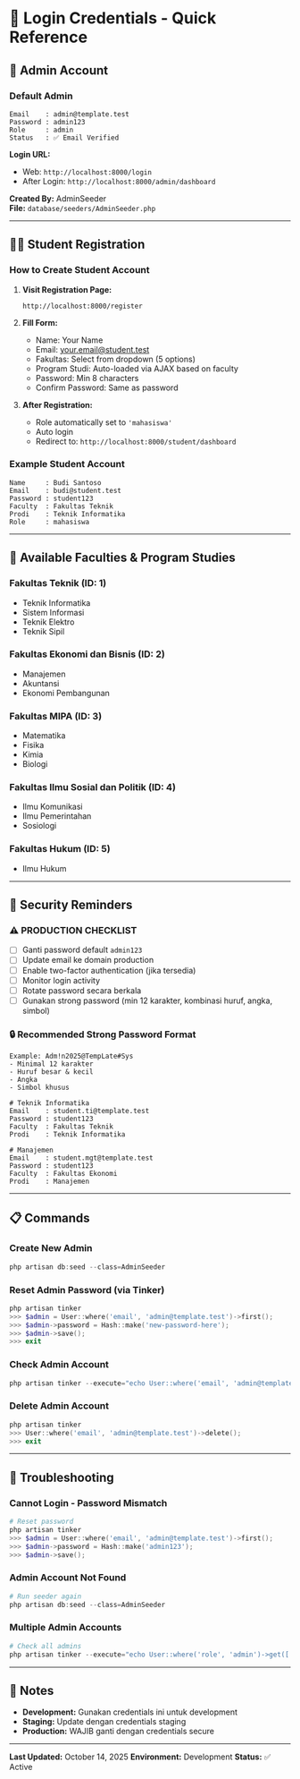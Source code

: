 # 🔑 Login Credentials - Quick Reference

## 👤 Admin Account

### Default Admin

```
Email    : admin@template.test
Password : admin123
Role     : admin
Status   : ✅ Email Verified
```

**Login URL:**

-   Web: `http://localhost:8000/login`
-   After Login: `http://localhost:8000/admin/dashboard`

**Created By:** AdminSeeder  
**File:** `database/seeders/AdminSeeder.php`

---

## 👨‍🎓 Student Registration

### How to Create Student Account

1. **Visit Registration Page:**

    ```
    http://localhost:8000/register
    ```

2. **Fill Form:**

    - Name: Your Name
    - Email: your.email@student.test
    - Fakultas: Select from dropdown (5 options)
    - Program Studi: Auto-loaded via AJAX based on faculty
    - Password: Min 8 characters
    - Confirm Password: Same as password

3. **After Registration:**
    - Role automatically set to `'mahasiswa'`
    - Auto login
    - Redirect to: `http://localhost:8000/student/dashboard`

### Example Student Account

```
Name     : Budi Santoso
Email    : budi@student.test
Password : student123
Faculty  : Fakultas Teknik
Prodi    : Teknik Informatika
Role     : mahasiswa
```

---

## 🏫 Available Faculties & Program Studies

### Fakultas Teknik (ID: 1)

-   Teknik Informatika
-   Sistem Informasi
-   Teknik Elektro
-   Teknik Sipil

### Fakultas Ekonomi dan Bisnis (ID: 2)

-   Manajemen
-   Akuntansi
-   Ekonomi Pembangunan

### Fakultas MIPA (ID: 3)

-   Matematika
-   Fisika
-   Kimia
-   Biologi

### Fakultas Ilmu Sosial dan Politik (ID: 4)

-   Ilmu Komunikasi
-   Ilmu Pemerintahan
-   Sosiologi

### Fakultas Hukum (ID: 5)

-   Ilmu Hukum

---

## 🔐 Security Reminders

### ⚠️ PRODUCTION CHECKLIST

-   [ ] Ganti password default `admin123`
-   [ ] Update email ke domain production
-   [ ] Enable two-factor authentication (jika tersedia)
-   [ ] Monitor login activity
-   [ ] Rotate password secara berkala
-   [ ] Gunakan strong password (min 12 karakter, kombinasi huruf, angka, simbol)

### 🔒 Recommended Strong Password Format

```
Example: Adm!n2025@TempLate#Sys
- Minimal 12 karakter
- Huruf besar & kecil
- Angka
- Simbol khusus
```

```
# Teknik Informatika
Email    : student.ti@template.test
Password : student123
Faculty  : Fakultas Teknik
Prodi    : Teknik Informatika

# Manajemen
Email    : student.mgt@template.test
Password : student123
Faculty  : Fakultas Ekonomi
Prodi    : Manajemen
```

---

## 📋 Commands

### Create New Admin

```powershell
php artisan db:seed --class=AdminSeeder
```

### Reset Admin Password (via Tinker)

```powershell
php artisan tinker
>>> $admin = User::where('email', 'admin@template.test')->first();
>>> $admin->password = Hash::make('new-password-here');
>>> $admin->save();
>>> exit
```

### Check Admin Account

```powershell
php artisan tinker --execute="echo User::where('email', 'admin@template.test')->first();"
```

### Delete Admin Account

```powershell
php artisan tinker
>>> User::where('email', 'admin@template.test')->delete();
>>> exit
```

---

## 🔧 Troubleshooting

### Cannot Login - Password Mismatch

```powershell
# Reset password
php artisan tinker
>>> $admin = User::where('email', 'admin@template.test')->first();
>>> $admin->password = Hash::make('admin123');
>>> $admin->save();
```

### Admin Account Not Found

```powershell
# Run seeder again
php artisan db:seed --class=AdminSeeder
```

### Multiple Admin Accounts

```powershell
# Check all admins
php artisan tinker --execute="echo User::where('role', 'admin')->get(['id', 'email', 'name']);"
```

---

## 📝 Notes

-   **Development:** Gunakan credentials ini untuk development
-   **Staging:** Update dengan credentials staging
-   **Production:** WAJIB ganti dengan credentials secure

---

**Last Updated:** October 14, 2025
**Environment:** Development
**Status:** ✅ Active
